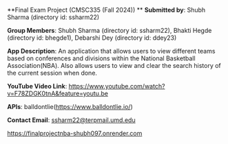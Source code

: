 **Final Exam Project (CMSC335 (Fall 2024))
**
**Submitted by**: Shubh Sharma (directory id: ssharm22)

**Group Members**: Shubh Sharma (directory id: ssharm22), Bhakti Hegde (directory id: bhegde1), Debarshi Dey (directory id: ddey23)

**App Description**: An application that allows users to view different teams based on conferences and divisions within the National Basketball Association(NBA). Also allows users to view and clear the search history of the current session when done.

**YouTube Video Link**: https://www.youtube.com/watch?v=F78ZDGK0tnA&feature=youtu.be

**APIs**: balldontlie(https://www.balldontlie.io/)

**Contact Email**:  ssharm22@terpmail.umd.edu


https://finalprojectnba-shubh097.onrender.com
